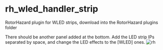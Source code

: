 # rh_wled_handler_strip
RotorHazard plugin for WLED strips, download into the RotorHazard plugins folder

There should be another panel added at the bottom. Add the LED strip IPs separated by space, and change the LED effects to the [WLED] ones.
![rh](https://github.com/Kian-Wee/rh_wled_handler_strip/assets/45945080/6535f50a-8bba-4e0d-9844-269b0637eb72)
